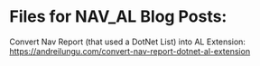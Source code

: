 # Files for NAV_AL Blog Posts:

Convert Nav Report (that used a DotNet List) into AL Extension: https://andreilungu.com/convert-nav-report-dotnet-al-extension
